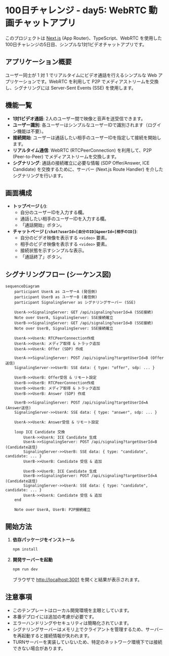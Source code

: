 # 100日チャレンジ - day5: WebRTC 動画チャットアプリ

このプロジェクトは [Next.js](https://nextjs.org) (App Router)、TypeScript、WebRTC を使用した100日チャレンジの5日目、シンプルな1対1ビデオチャットアプリです。

## アプリケーション概要

ユーザー同士が 1 対 1 でリアルタイムにビデオ通話を行えるシンプルな Web アプリケーションです。WebRTC を利用して P2P でメディアストリームを交換し、シグナリングには Server-Sent Events (SSE) を使用します。

## 機能一覧

- **1対1ビデオ通話**: 2人のユーザー間で映像と音声を送受信できます。
- **ユーザー識別**: 各ユーザーはシンプルなユーザーIDで識別されます（ログイン機能は不要）。
- **接続開始**: ユーザーは通話したい相手のユーザーIDを指定して接続を開始します。
- **リアルタイム通信**: WebRTC (RTCPeerConnection) を利用して、P2P (Peer-to-Peer) でメディアストリームを交換します。
- **シグナリング**: 通話の接続確立に必要な情報 (SDP Offer/Answer, ICE Candidate) を交換するために、サーバー (Next.js Route Handler) を介したシグナリングを行います。

## 画面構成

- **トップページ (`/`)**:
    - 自分のユーザーIDを入力する欄。
    - 通話したい相手のユーザーIDを入力する欄。
    - 「通話開始」ボタン。
- **チャットページ (`/chat?userId=[自分のID]&peerId=[相手のID]`)**:
    - 自分のビデオ映像を表示する `<video>` 要素。
    - 相手のビデオ映像を表示する `<video>` 要素。
    - 接続状態を示すシンプルな表示。
    - 「通話終了」ボタン。

## シグナリングフロー (シーケンス図)

```mermaid
sequenceDiagram
    participant UserA as ユーザーA (発信側)
    participant UserB as ユーザーB (着信側)
    participant SignalingServer as シグナリングサーバー (SSE)

    UserA->>SignalingServer: GET /api/signaling?userId=A (SSE接続)
    Note over UserA, SignalingServer: SSE接続確立
    UserB->>SignalingServer: GET /api/signaling?userId=B (SSE接続)
    Note over UserB, SignalingServer: SSE接続確立

    UserA->>UserA: RTCPeerConnection作成
    UserA->>UserA: メディア取得 & トラック追加
    UserA->>UserA: Offer (SDP) 作成

    UserA->>SignalingServer: POST /api/signaling?targetUserId=B (Offer送信)
    SignalingServer->>UserB: SSE data: { type: "offer", sdp: ... }

    UserB->>UserB: Offer受信 & リモート設定
    UserB->>UserB: RTCPeerConnection作成
    UserB->>UserB: メディア取得 & トラック追加
    UserB->>UserB: Answer (SDP) 作成

    UserB->>SignalingServer: POST /api/signaling?targetUserId=A (Answer送信)
    SignalingServer->>UserA: SSE data: { type: "answer", sdp: ... }

    UserA->>UserA: Answer受信 & リモート設定

    loop ICE Candidate 交換
        UserA->>UserA: ICE Candidate 生成
        UserA->>SignalingServer: POST /api/signaling?targetUserId=B (Candidate送信)
        SignalingServer->>UserB: SSE data: { type: "candidate", candidate: ... }
        UserB->>UserB: Candidate 受信 & 追加

        UserB->>UserB: ICE Candidate 生成
        UserB->>SignalingServer: POST /api/signaling?targetUserId=A (Candidate送信)
        SignalingServer->>UserA: SSE data: { type: "candidate", candidate: ... }
        UserA->>UserA: Candidate 受信 & 追加
    end

    Note over UserA, UserB: P2P接続確立

```

## 開始方法

1. **依存パッケージをインストール**
   ```bash
   npm install
   ```

2. **開発サーバーを起動**
   ```bash
   npm run dev
   ```
   ブラウザで [http://localhost:3001](http://localhost:3001) を開くと結果が表示されます。

## 注意事項

- このテンプレートはローカル開発環境を主眼としています。
- 本番デプロイには追加の考慮が必要です。
- エラーハンドリングやセキュリティは簡略化されています。
- シグナリングサーバーはメモリ上でクライアントを管理するため、サーバーを再起動すると接続情報が失われます。
- TURNサーバーを実装していないため、特定のネットワーク環境下では接続できない場合があります。
